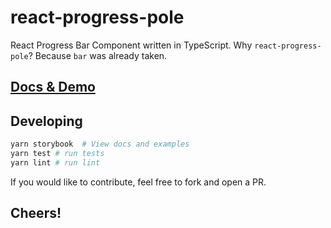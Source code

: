 # react-progress-pole

React Progress Bar Component written in TypeScript. Why `react-progress-pole`?
Because `bar` was already taken.

## [Docs & Demo](https://omardiab.com/react-progress-pole)

## Developing

```bash
yarn storybook  # View docs and examples
yarn test # run tests
yarn lint # run lint
```

If you would like to contribute, feel free to fork and open a PR.

## Cheers!
